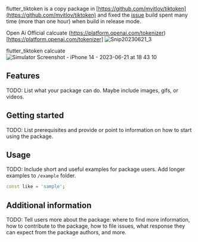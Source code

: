 <!--
This README describes the package. If you publish this package to pub.dev,
this README's contents appear on the landing page for your package.

For information about how to write a good package README, see the guide for
[writing package pages](https://dart.dev/guides/libraries/writing-package-pages).

For general information about developing packages, see the Dart guide for
[creating packages](https://dart.dev/guides/libraries/create-library-packages)
and the Flutter guide for
[developing packages and plugins](https://flutter.dev/developing-packages).
-->

flutter_tiktoken is a copy package in [https://github.com/mvitlov/tiktoken](https://github.com/mvitlov/tiktoken) and fixed the [issue](https://github.com/mvitlov/tiktoken/issues/5) build spent many time (more than one hour) when build in release mode.

Open Ai Official calcuate (https://platform.openai.com/tokenizer)[https://platform.openai.com/tokenizer]
![Snip20230621_3](https://github.com/JerryFans/flutter_tiktoken/assets/14149080/96a7153e-dfd5-40ee-a1cc-c9efc205a844)

flutter_tiktoken calcuate
![Simulator Screenshot - iPhone 14 - 2023-06-21 at 18 43 10](https://github.com/JerryFans/flutter_tiktoken/assets/14149080/dcd5162f-92bf-49ab-b9e8-5364c3c5c7df)


## Features

TODO: List what your package can do. Maybe include images, gifs, or videos.

## Getting started

TODO: List prerequisites and provide or point to information on how to
start using the package.

## Usage

TODO: Include short and useful examples for package users. Add longer examples
to `/example` folder.

```dart
const like = 'sample';
```

## Additional information

TODO: Tell users more about the package: where to find more information, how to
contribute to the package, how to file issues, what response they can expect
from the package authors, and more.
